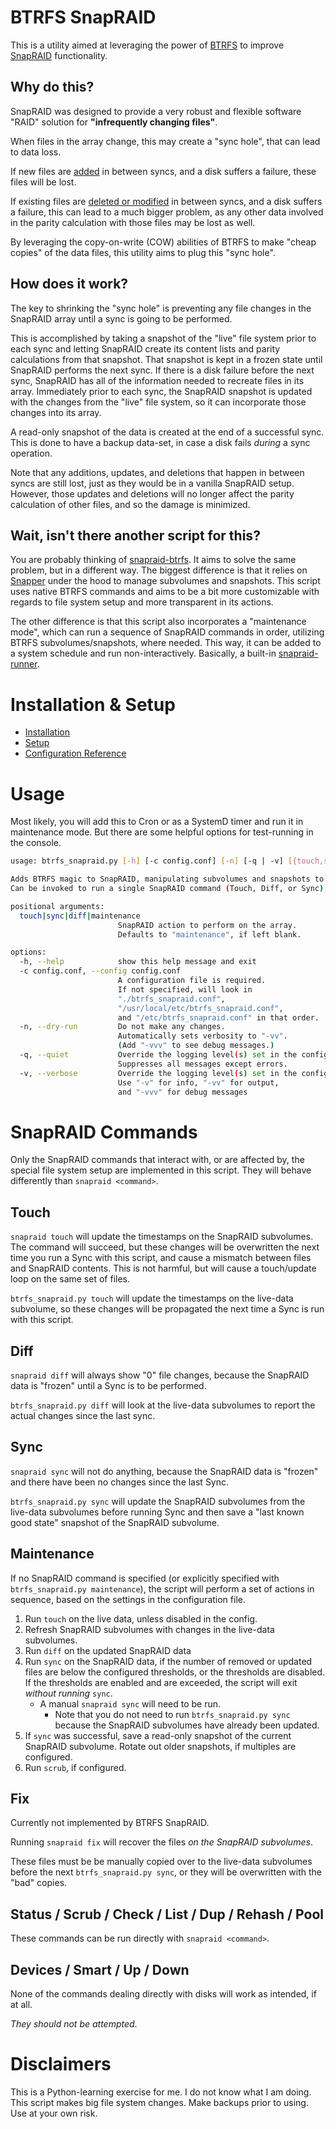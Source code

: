 # BTRFS SnapRAID

This is a utility aimed at leveraging the power of [BTRFS](https://btrfs.readthedocs.io/en/latest/) to improve [SnapRAID](https://www.snapraid.it/) functionality.

## Why do this?

SnapRAID was designed to provide a very robust and flexible software "RAID" solution for **"infrequently changing files"**.

When files in the array change, this may create a "sync hole", that can lead to data loss.

If new files are [added](https://www.snapraid.it/faq#addandbreak) in between syncs, and a disk suffers a failure, these files will be lost.

If existing files are [deleted or modified](https://www.snapraid.it/faq#delandbreak) in between syncs, and a disk suffers a failure, this can lead to a much bigger problem, as any other data involved in the parity calculation with those files may be lost as well.

By leveraging the copy-on-write (COW) abilities of BTRFS to make "cheap copies" of the data files, this utility aims to plug this "sync hole".

## How does it work?

The key to shrinking the "sync hole" is preventing any file changes in the SnapRAID array until a sync is going to be performed.

This is accomplished by taking a snapshot of the "live" file system prior to each sync and letting SnapRAID create its content lists and parity calculations from that snapshot. That snapshot is kept in a frozen state until SnapRAID performs the next sync. If there is a disk failure before the next sync, SnapRAID has all of the information needed to recreate files in its array. Immediately prior to each sync, the SnapRAID snapshot is updated with the changes from the "live" file system, so it can incorporate those changes into its array.

A read-only snapshot of the data is created at the end of a successful sync. This is done to have a backup data-set, in case a disk fails _during_ a sync operation.

Note that any additions, updates, and deletions that happen in between syncs are still lost, just as they would be in a vanilla SnapRAID setup. However, those updates and deletions will no longer affect the parity calculation of other files, and so the damage is minimized.

## Wait, isn't there another script for this?

You are probably thinking of [snapraid-btrfs](https://github.com/automorphism88/snapraid-btrfs). It aims to solve the same problem, but in a different way. The biggest difference is that it relies on [Snapper](http://snapper.io/) under the hood to manage subvolumes and snapshots. This script uses native BTRFS commands and aims to be a bit more customizable with regards to file system setup and more transparent in its actions.

The other difference is that this script also incorporates a "maintenance mode", which can run a sequence of SnapRAID commands in order, utilizing BTRFS subvolumes/snapshots, where needed. This way, it can be added to a system schedule and run non-interactively. Basically, a built-in [snapraid-runner](https://github.com/Chronial/snapraid-runner).

# Installation & Setup

- [Installation](docs/INSTALL.md)
- [Setup](docs/SETUP.md)
- [Configuration Reference](docs/CONFIG.md)

# Usage

Most likely, you will add this to Cron or as a SystemD timer and run it in maintenance mode. But there are some helpful options for test-running in the console.

```sh
usage: btrfs_snapraid.py [-h] [-c config.conf] [-n] [-q | -v] [{touch,sync,diff,maintenance}]

Adds BTRFS magic to SnapRAID, manipulating subvolumes and snapshots to plug the "sync hole".
Can be invoked to run a single SnapRAID command (Touch, Diff, or Sync), or as a scheduled maintenance script, running Touch/Diff/Sync/Scrub in order.

positional arguments:
  touch|sync|diff|maintenance
                        SnapRAID action to perform on the array.
                        Defaults to "maintenance", if left blank.

options:
  -h, --help            show this help message and exit
  -c config.conf, --config config.conf
                        A configuration file is required.
                        If not specified, will look in
                        "./btrfs_snapraid.conf",
                        "/usr/local/etc/btrfs_snapraid.conf",
                        and "/etc/btrfs_snapraid.conf" in that order.
  -n, --dry-run         Do not make any changes.
                        Automatically sets verbosity to "-vv".
                        (Add "-vvv" to see debug messages.)
  -q, --quiet           Override the logging level(s) set in the config.
                        Suppresses all messages except errors.
  -v, --verbose         Override the logging level(s) set in the config.
                        Use "-v" for info, "-vv" for output,
                        and "-vvv" for debug messages
```

# SnapRAID Commands

Only the SnapRAID commands that interact with, or are affected by, the special file system setup are implemented in this script. They will behave differently than `snapraid <command>`.

## Touch

`snapraid touch` will update the timestamps on the SnapRAID subvolumes. The command will succeed, but these changes will be overwritten the next time you run a Sync with this script, and cause a mismatch between files and SnapRAID contents. This is not harmful, but will cause a touch/update loop on the same set of files.

`btrfs_snapraid.py touch` will update the timestamps on the live-data subvolume, so these changes will be propagated the next time a Sync is run with this script.

## Diff

`snapraid diff` will always show "0" file changes, because the SnapRAID data is "frozen" until a Sync is to be performed.

`btrfs_snapraid.py diff` will look at the live-data subvolumes to report the actual changes since the last sync.

## Sync

`snapraid sync` will not do anything, because the SnapRAID data is "frozen" and there have been no changes since the last Sync.

`btrfs_snapraid.py sync` will update the SnapRAID subvolumes from the live-data subvolumes before running Sync and then save a "last known good state" snapshot of the SnapRAID subvolume.

## Maintenance

If no SnapRAID command is specified (or explicitly specified with `btrfs_snapraid.py maintenance`), the script will perform a set of actions in sequence, based on the settings in the configuration file.

1. Run `touch` on the live data, unless disabled in the config.
1. Refresh SnapRAID subvolumes with changes in the live-data subvolumes.
1. Run `diff` on the updated SnapRAID data
1. Run `sync` on the SnapRAID data, if the number of removed or updated files are below the configured thresholds, or the thresholds are disabled. If the thresholds are enabled and are exceeded, the script will exit _without running_ `sync`.
   - A manual `snapraid sync` will need to be run.
     - Note that you do not need to run `btrfs_snapraid.py sync` because the SnapRAID subvolumes have already been updated.
1. If `sync` was successful, save a read-only snapshot of the current SnapRAID subvolume. Rotate out older snapshots, if multiples are configured.
1. Run `scrub`, if configured.

## Fix

Currently not implemented by BTRFS SnapRAID.

Running `snapraid fix` will recover the files _on the SnapRAID subvolumes_.

These files must be be manually copied over to the live-data subvolumes before the next `btrfs_snapraid.py sync`, or they will be overwritten with the "bad" copies.

## Status / Scrub / Check / List / Dup / Rehash / Pool

These commands can be run directly with `snapraid <command>`.

## Devices / Smart / Up / Down

None of the commands dealing directly with disks will work as intended, if at all.

_They should not be attempted_.

# Disclaimers

This is a Python-learning exercise for me. I do not know what I am doing. This script makes big file system changes. Make backups prior to using. Use at your own risk.
